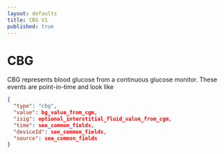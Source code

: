 ```yaml
---
layout: defaults
title: CBG V1
published: true
---
```

# CBG

CBG represents blood glucose from a continuous glucose monitor.  These events are point-in-time and look like


~~~json
{
  "type": "cbg",
  "value": bg_value_from_cgm,
  "isig": optional_interstitial_fluid_value_from_cgm,
  "time": see_common_fields,
  "deviceId": see_common_fields,
  "source": see_common_fields
}
~~~